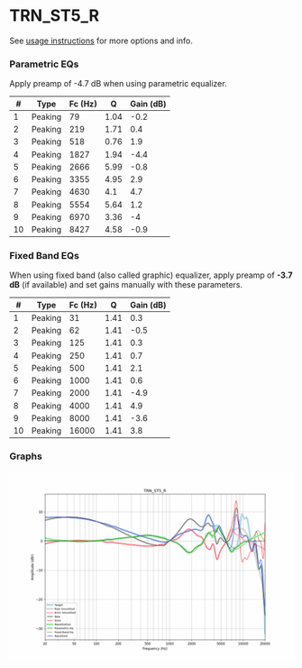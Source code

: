 # TRN_ST5_R
See [usage instructions](https://github.com/jaakkopasanen/AutoEq#usage) for more options and info.

### Parametric EQs
Apply preamp of -4.7 dB when using parametric equalizer.

|   # | Type    |   Fc (Hz) |    Q |   Gain (dB) |
|-----|---------|-----------|------|-------------|
|   1 | Peaking |        79 | 1.04 |        -0.2 |
|   2 | Peaking |       219 | 1.71 |         0.4 |
|   3 | Peaking |       518 | 0.76 |         1.9 |
|   4 | Peaking |      1827 | 1.94 |        -4.4 |
|   5 | Peaking |      2666 | 5.99 |        -0.8 |
|   6 | Peaking |      3355 | 4.95 |         2.9 |
|   7 | Peaking |      4630 | 4.1  |         4.7 |
|   8 | Peaking |      5554 | 5.64 |         1.2 |
|   9 | Peaking |      6970 | 3.36 |        -4   |
|  10 | Peaking |      8427 | 4.58 |        -0.9 |

### Fixed Band EQs
When using fixed band (also called graphic) equalizer, apply preamp of **-3.7 dB** (if available) and set gains manually with these parameters.

|   # | Type    |   Fc (Hz) |    Q |   Gain (dB) |
|-----|---------|-----------|------|-------------|
|   1 | Peaking |        31 | 1.41 |         0.3 |
|   2 | Peaking |        62 | 1.41 |        -0.5 |
|   3 | Peaking |       125 | 1.41 |         0.3 |
|   4 | Peaking |       250 | 1.41 |         0.7 |
|   5 | Peaking |       500 | 1.41 |         2.1 |
|   6 | Peaking |      1000 | 1.41 |         0.6 |
|   7 | Peaking |      2000 | 1.41 |        -4.9 |
|   8 | Peaking |      4000 | 1.41 |         4.9 |
|   9 | Peaking |      8000 | 1.41 |        -3.6 |
|  10 | Peaking |     16000 | 1.41 |         3.8 |

### Graphs
![](./TRN_ST5_R.png)
